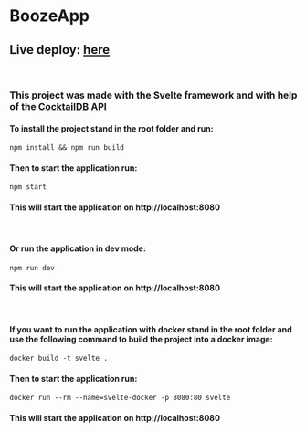 # BoozeApp
## Live deploy: [here](https://idas-boozeapp.netlify.app/)
<br/>

### This project was made with the Svelte framework and with help of the [CocktailDB](https://www.thecocktaildb.com/api.php) API
#### To install the project stand in the root folder and run:
```
npm install && npm run build
```
#### Then to start the application run:
```
npm start
```
#### This will start the application on http://localhost:8080
<br/>

#### Or run the application in dev mode:
```
npm run dev
```
#### This will start the application on http://localhost:8080
<br/>

#### If you want to run the application with docker stand in the root folder and use the following command to build the project into a docker image:
```
docker build -t svelte .
```
#### Then to start the application run:
```
docker run --rm --name=svelte-docker -p 8080:80 svelte
```
#### This will start the application on http://localhost:8080
